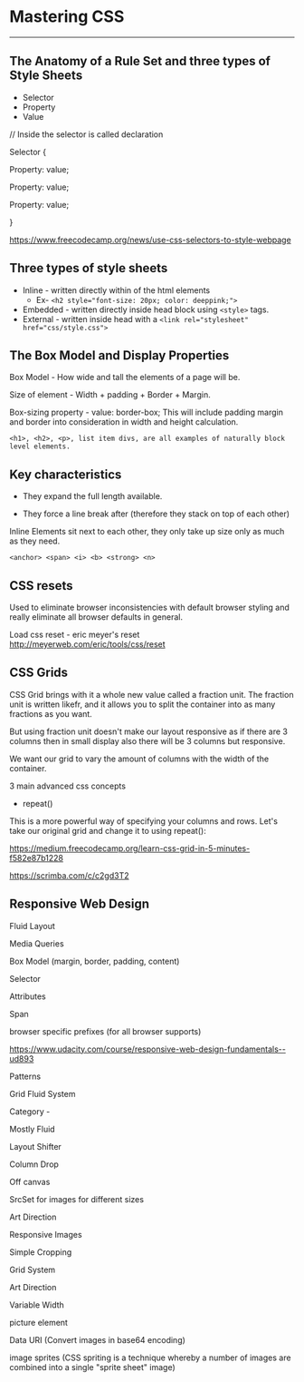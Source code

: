 # Mastering CSS

---

## The Anatomy of a Rule Set and three types of Style Sheets

- Selector
- Property
- Value

// Inside the selector is called declaration

Selector {

Property: value;

Property: value;

Property: value;

}

<https://www.freecodecamp.org/news/use-css-selectors-to-style-webpage>

## Three types of style sheets

- Inline - written directly within of the html elements
  - Ex- `<h2 style="font-size: 20px; color: deeppink;">`
- Embedded - written directly inside head block using `<style>` tags.
- External - written inside head with a `<link rel="stylesheet" href="css/style.css">`

## The Box Model and Display Properties

Box Model - How wide and tall the elements of a page will be.

Size of element - Width + padding + Border + Margin.

Box-sizing property - value: border-box; This will include padding margin and border into consideration in width and height calculation.

`<h1>, <h2>, <p>, list item divs, are all examples of naturally block level elements.`

## Key characteristics

- They expand the full length available.

- They force a line break after (therefore they stack on top of each other)

Inline Elements sit next to each other, they only take up size only as much as they need.

`<anchor> <span> <i> <b> <strong> <n>`

## CSS resets

Used to eliminate browser inconsistencies with default browser styling and really eliminate all browser defaults in general.

Load css reset - eric meyer's reset <http://meyerweb.com/eric/tools/css/reset>

## CSS Grids

CSS Grid brings with it a whole new value called a fraction unit. The fraction unit is written likefr, and it allows you to split the container into as many fractions as you want.

But using fraction unit doesn't make our layout responsive as if there are 3 columns then in small display also there will be 3 columns but responsive.

We want our grid to vary the amount of columns with the width of the container.

3 main advanced css concepts

- repeat()

This is a more powerful way of specifying your columns and rows. Let's take our original grid and change it to using repeat():

<https://medium.freecodecamp.org/learn-css-grid-in-5-minutes-f582e87b1228>

<https://scrimba.com/c/c2gd3T2>

## Responsive Web Design

Fluid Layout

Media Queries

Box Model (margin, border, padding, content)

Selector

Attributes

Span

browser specific prefixes (for all browser supports)

<https://www.udacity.com/course/responsive-web-design-fundamentals--ud893>

Patterns

Grid Fluid System

Category -

Mostly Fluid

Layout Shifter

Column Drop

Off canvas

SrcSet for images for different sizes

Art Direction

Responsive Images

Simple Cropping

Grid System

Art Direction

Variable Width

picture element

Data URI (Convert images in base64 encoding)

image sprites (CSS spriting is a technique whereby a number of images are combined into a single "sprite sheet" image)
